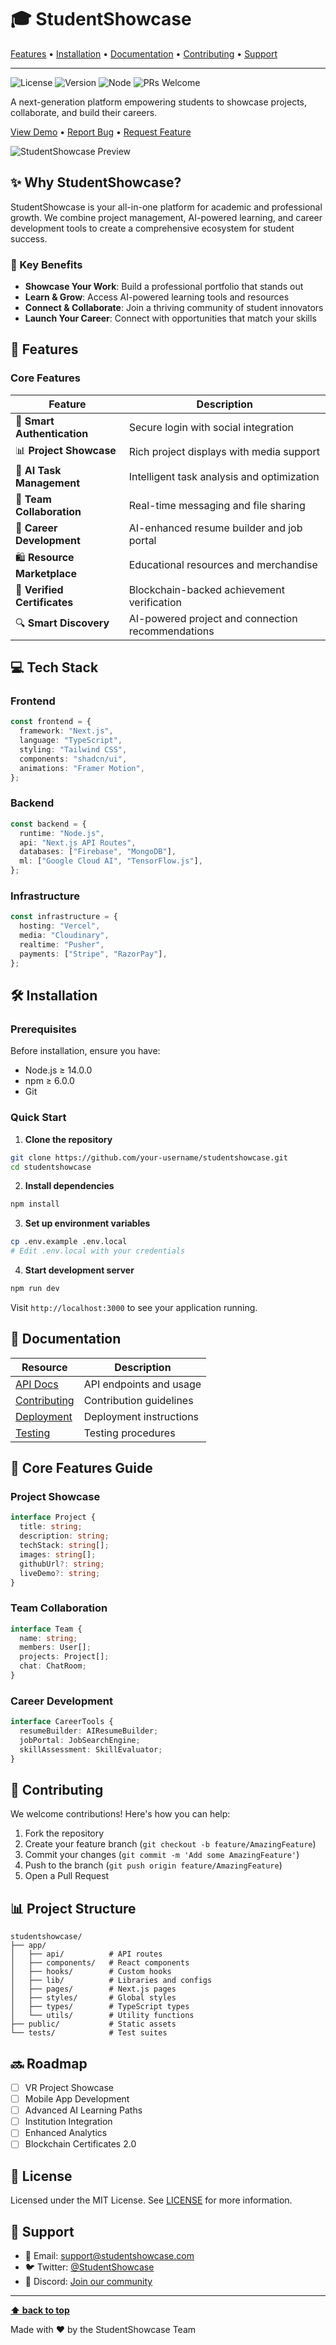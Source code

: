 # 🎓 StudentShowcase

[Features](#features) • [Installation](#installation) • [Documentation](#documentation) • [Contributing](#contributing) • [Support](#support)

---

![License](https://img.shields.io/badge/license-MIT-blue)
![Version](https://img.shields.io/badge/version-1.0.0-green)
![Node](https://img.shields.io/badge/node-%3E%3D14.0.0-brightgreen)
![PRs Welcome](https://img.shields.io/badge/PRs-welcome-brightgreen)

A next-generation platform empowering students to showcase projects, collaborate, and build their careers.

[View Demo](https://studentshowcase.demo) • [Report Bug](https://github.com/studentshowcase/issues) • [Request Feature](https://github.com/studentshowcase/issues)

![StudentShowcase Preview](/public/studentshowcase.jpg)

## ✨ Why StudentShowcase?

StudentShowcase is your all-in-one platform for academic and professional growth. We combine project management, AI-powered learning, and career development tools to create a comprehensive ecosystem for student success.

### 🎯 Key Benefits

- **Showcase Your Work**: Build a professional portfolio that stands out
- **Learn & Grow**: Access AI-powered learning tools and resources
- **Connect & Collaborate**: Join a thriving community of student innovators
- **Launch Your Career**: Connect with opportunities that match your skills

## 🚀 Features

### Core Features

| Feature                      | Description                                       |
| ---------------------------- | ------------------------------------------------- |
| 🔐 **Smart Authentication**  | Secure login with social integration              |
| 📊 **Project Showcase**      | Rich project displays with media support          |
| 🤖 **AI Task Management**    | Intelligent task analysis and optimization        |
| 👥 **Team Collaboration**    | Real-time messaging and file sharing              |
| 💼 **Career Development**    | AI-enhanced resume builder and job portal         |
| 🛍️ **Resource Marketplace**  | Educational resources and merchandise             |
| 📜 **Verified Certificates** | Blockchain-backed achievement verification        |
| 🔍 **Smart Discovery**       | AI-powered project and connection recommendations |

## 💻 Tech Stack

### Frontend

```typescript
const frontend = {
  framework: "Next.js",
  language: "TypeScript",
  styling: "Tailwind CSS",
  components: "shadcn/ui",
  animations: "Framer Motion",
};
```

### Backend

```typescript
const backend = {
  runtime: "Node.js",
  api: "Next.js API Routes",
  databases: ["Firebase", "MongoDB"],
  ml: ["Google Cloud AI", "TensorFlow.js"],
};
```

### Infrastructure

```typescript
const infrastructure = {
  hosting: "Vercel",
  media: "Cloudinary",
  realtime: "Pusher",
  payments: ["Stripe", "RazorPay"],
};
```

## 🛠️ Installation

### Prerequisites

Before installation, ensure you have:

- Node.js ≥ 14.0.0
- npm ≥ 6.0.0
- Git

### Quick Start

1. **Clone the repository**

```bash
git clone https://github.com/your-username/studentshowcase.git
cd studentshowcase
```

2. **Install dependencies**

```bash
npm install
```

3. **Set up environment variables**

```bash
cp .env.example .env.local
# Edit .env.local with your credentials
```

4. **Start development server**

```bash
npm run dev
```

Visit `http://localhost:3000` to see your application running.

## 📖 Documentation

| Resource                         | Description             |
| -------------------------------- | ----------------------- |
| [API Docs](docs/API.md)          | API endpoints and usage |
| [Contributing](CONTRIBUTING.md)  | Contribution guidelines |
| [Deployment](docs/DEPLOYMENT.md) | Deployment instructions |
| [Testing](docs/TESTING.md)       | Testing procedures      |

## 🌟 Core Features Guide

### Project Showcase

```typescript
interface Project {
  title: string;
  description: string;
  techStack: string[];
  images: string[];
  githubUrl?: string;
  liveDemo?: string;
}
```

### Team Collaboration

```typescript
interface Team {
  name: string;
  members: User[];
  projects: Project[];
  chat: ChatRoom;
}
```

### Career Development

```typescript
interface CareerTools {
  resumeBuilder: AIResumeBuilder;
  jobPortal: JobSearchEngine;
  skillAssessment: SkillEvaluator;
}
```

## 🤝 Contributing

We welcome contributions! Here's how you can help:

1. Fork the repository
2. Create your feature branch (`git checkout -b feature/AmazingFeature`)
3. Commit your changes (`git commit -m 'Add some AmazingFeature'`)
4. Push to the branch (`git push origin feature/AmazingFeature`)
5. Open a Pull Request

## 📊 Project Structure

```
studentshowcase/
├── app/
│   ├── api/          # API routes
│   ├── components/   # React components
│   ├── hooks/        # Custom hooks
│   ├── lib/          # Libraries and configs
│   ├── pages/        # Next.js pages
│   ├── styles/       # Global styles
│   ├── types/        # TypeScript types
│   └── utils/        # Utility functions
├── public/           # Static assets
└── tests/            # Test suites
```

## 🔜 Roadmap

- [ ] VR Project Showcase
- [ ] Mobile App Development
- [ ] Advanced AI Learning Paths
- [ ] Institution Integration
- [ ] Enhanced Analytics
- [ ] Blockchain Certificates 2.0

## 📝 License

Licensed under the MIT License. See [LICENSE](LICENSE) for more information.

## 💬 Support

- 📧 Email: support@studentshowcase.com
- 🐦 Twitter: [@StudentShowcase](https://twitter.com/StudentShowcase)
- 💬 Discord: [Join our community](https://discord.gg/studentshowcase)

---

**[⬆ back to top](#studentshowcase)**

Made with ❤️ by the StudentShowcase Team
